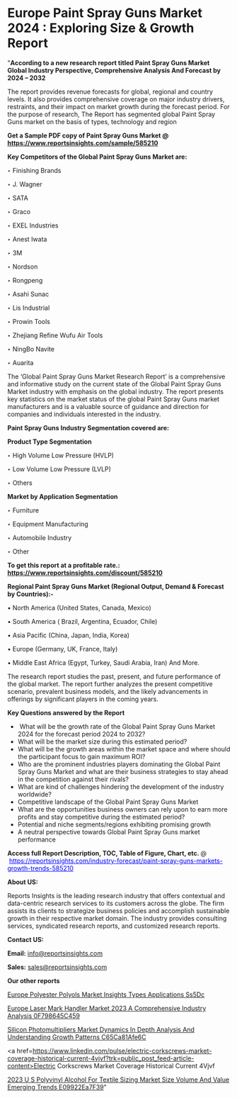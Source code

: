 # Europe Paint Spray Guns Market 2024 : Exploring Size & Growth Report

"<strong>According to a new research report titled Paint Spray Guns Market Global Industry Perspective, Comprehensive Analysis And Forecast by 2024 – 2032</strong>

The report provides revenue forecasts for global, regional and country levels. It also provides comprehensive coverage on major industry drivers, restraints, and their impact on market growth during the forecast period. For the purpose of research, The Report has segmented global Paint Spray Guns market on the basis of types, technology and region

<strong>Get a Sample PDF copy of Paint Spray Guns Market </strong><strong>@<a href=https://www.reportsinsights.com/sample/585210 style=color:#0000ff;> https://www.reportsinsights.com/sample/585210</a></strong></font>

<strong>Key Competitors of the Global Paint Spray Guns Market are:</strong>

‣ Finishing Brands

‣ J. Wagner

‣ SATA

‣ Graco

‣ EXEL Industries

‣ Anest Iwata

‣ 3M

‣ Nordson

‣ Rongpeng

‣ Asahi Sunac

‣ Lis Industrial

‣ Prowin Tools

‣ Zhejiang Refine Wufu Air Tools

‣ NingBo Navite

‣ Auarita

The ‘Global Paint Spray Guns Market Research Report’ is a comprehensive and informative study on the current state of the Global Paint Spray Guns Market industry with emphasis on the global industry. The report presents key statistics on the market status of the global Paint Spray Guns market manufacturers and is a valuable source of guidance and direction for companies and individuals interested in the industry.

<strong>Paint Spray Guns Industry Segmentation covered are:</strong>

<strong>Product Type Segmentation</strong>

‣    High Volume Low Pressure (HVLP)

‣ Low Volume Low Pressure (LVLP)

‣ Others

<strong>Market by Application Segmentation</strong>

‣   Furniture

‣ Equipment Manufacturing

‣ Automobile Industry

‣ Other

<strong>To get this report at a profitable rate.: <a href=https://www.reportsinsights.com/discount/585210 style=color:#0000ff;>https://www.reportsinsights.com/discount/585210</a></strong></font>

<strong>Regional Paint Spray Guns Market (Regional Output, Demand &amp; Forecast by Countries):-</strong>

• North America (United States, Canada, Mexico)

• South America ( Brazil, Argentina, Ecuador, Chile)

• Asia Pacific (China, Japan, India, Korea)

• Europe (Germany, UK, France, Italy)

• Middle East Africa (Egypt, Turkey, Saudi Arabia, Iran) And More.

The research report studies the past, present, and future performance of the global market. The report further analyzes the present competitive scenario, prevalent business models, and the likely advancements in offerings by significant players in the coming years.

<strong>Key Questions answered by the Report</strong>
<ul>
  <li> What will be the growth rate of the Global Paint Spray Guns Market 2024 for the forecast period 2024 to 2032?</li>
  <li>What will be the market size during this estimated period?</li>
  <li>What will be the growth areas within the market space and where should the participant focus to gain maximum ROI?</li>
  <li>Who are the prominent industries players dominating the Global Paint Spray Guns Market and what are their business strategies to stay ahead in the competition against their rivals?</li>
  <li>What are kind of challenges hindering the development of the industry worldwide?</li>
  <li>Competitive landscape of the Global Paint Spray Guns Market</li>
  <li>What are the opportunities business owners can rely upon to earn more profits and stay competitive during the estimated period?</li>
  <li>Potential and niche segments/regions exhibiting promising growth</li>
  <li>A neutral perspective towards Global Paint Spray Guns market performance</li>
</ul>
<strong>Access full Report Description, TOC, Table of Figure, Chart, etc. </strong>@  <a href=https://reportsinsights.com/industry-forecast/paint-spray-guns-markets-growth-trends-585210 style=color:#0000ff;>https://reportsinsights.com/industry-forecast/paint-spray-guns-markets-growth-trends-585210</a></font>

<strong><strong>About US</strong>:</strong>

Reports Insights is the leading research industry that offers contextual and data-centric research services to its customers across the globe. The firm assists its clients to strategize business policies and accomplish sustainable growth in their respective market domain. The industry provides consulting services, syndicated research reports, and customized research reports.

<strong>Contact US:</strong>

<p class=""""><b>Email:</b> <a href=mailto:info@reportsinsights.com>info@reportsinsights.com</a></p>
<p class=""""><b>Sales:</b> <a href=mailto:sales@reportsinsights.com>sales@reportsinsights.com</a></p>

<strong>Our other reports</strong>

<a href=https://www.linkedin.com/pulse/europe-polyester-polyols-market-insights-types-applications-ss5dc/>Europe Polyester Polyols Market Insights Types Applications Ss5Dc</a>

<a href=https://medium.com/@ruchikakadam73/europe-laser-mark-handler-market-2023-a-comprehensive-industry-analysis-0f798645c459>Europe Laser Mark Handler Market 2023 A Comprehensive Industry Analysis 0F798645C459</a>

<a href=https://medium.com/@swatiga40/silicon-photomultipliers-market-dynamics-in-depth-analysis-and-understanding-growth-patterns-c65ca81afe6c>Silicon Photomultipliers Market Dynamics In Depth Analysis And Understanding Growth Patterns C65Ca81Afe6C</a>

<a href=https://www.linkedin.com/pulse/electric-corkscrews-market-coverage-historical-current-4vjvf?trk=public_post_feed-article-content>Electric Corkscrews Market Coverage Historical Current 4Vjvf</a>

<a href=https://medium.com/@reportsinsights23/2023-u-s-polyvinyl-alcohol-for-textile-sizing-market-size-volume-and-value-emerging-trends-e09922ea7f39>2023 U S Polyvinyl Alcohol For Textile Sizing Market Size Volume And Value Emerging Trends E09922Ea7F39</a>"
